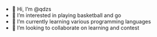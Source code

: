 - 👋 Hi, I’m @qdzs
- 👀 I’m interested in playing basketball and go
- 🌱 I’m currently learning various programming languages
- 💞️ I’m looking to collaborate on learning and contest

<!---
qdzs/qdzs is a ✨ special ✨ repository because its `README.md` (this file) appears on your GitHub profile.
You can click the Preview link to take a look at your changes.
--->

